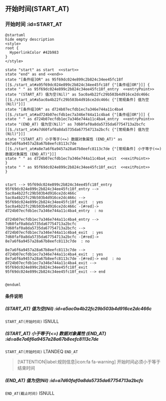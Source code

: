 ## 开始时间(START_AT) <!-- {docsify-ignore-all} -->

   

### 开始时间 :id=START_AT

```plantuml
@startuml
hide empty description
<style>
root {
  HyperlinkColor #42b983
}
</style>

state "start" as start  <<start>>
state "end" as end <<end>>
state "[条件组]OR" as 95f69dc024e899c2b824c34ee45fc18f [[$./start_at#a95f69dc024e899c2b824c34ee45fc18f {"[条件组]OR"}]] {
state " " as 95f69dc024e899c2b824c34ee45fc18f_entry  <<entryPoint>>
state "(START_AT) 值为空(Nil)" as 5ac0a4b22fc29b503b4d916ce2dc466c [[$./start_at#a5ac0a4b22fc29b503b4d916ce2dc466c {"[常规条件] 值为空(Nil)"}]]
state "[条件组]OR" as d724b07ecfdb1ec7a346e744a11c4ba4 [[$./start_at#ad724b07ecfdb1ec7a346e744a11c4ba4 {"[条件组]OR"}]] {
state " " as d724b07ecfdb1ec7a346e744a11c4ba4_entry  <<entryPoint>>
state "(END_AT) 值为空(Nil)" as 7d60faf0a8da5735da67754713a2bcfc [[$./start_at#a7d60faf0a8da5735da67754713a2bcfc {"[常规条件] 值为空(Nil)"}]]
state "(START_AT) 小于等于(<=) 数据对象属性 (END_AT)" as 8e7a6f6a9457a28a67b8eefc8113c7de [[$./start_at#a8e7a6f6a9457a28a67b8eefc8113c7de {"[常规条件] 小于等于(<=) 数据对象属性 (END_AT)"}]]
state " " as d724b07ecfdb1ec7a346e744a11c4ba4_exit  <<exitPoint>>
}
state " " as 95f69dc024e899c2b824c34ee45fc18f_exit  <<exitPoint>>
}


start --> 95f69dc024e899c2b824c34ee45fc18f_entry 
95f69dc024e899c2b824c34ee45fc18f_entry --> 5ac0a4b22fc29b503b4d916ce2dc466c 
5ac0a4b22fc29b503b4d916ce2dc466c --> 95f69dc024e899c2b824c34ee45fc18f_exit  : yes
5ac0a4b22fc29b503b4d916ce2dc466c -[#red]-> d724b07ecfdb1ec7a346e744a11c4ba4_entry  : no

d724b07ecfdb1ec7a346e744a11c4ba4_entry --> 7d60faf0a8da5735da67754713a2bcfc 
7d60faf0a8da5735da67754713a2bcfc --> d724b07ecfdb1ec7a346e744a11c4ba4_exit  : yes
7d60faf0a8da5735da67754713a2bcfc -[#red]-> 8e7a6f6a9457a28a67b8eefc8113c7de  : no

8e7a6f6a9457a28a67b8eefc8113c7de --> d724b07ecfdb1ec7a346e744a11c4ba4_exit  : yes
8e7a6f6a9457a28a67b8eefc8113c7de -[#red]-> end  : no
d724b07ecfdb1ec7a346e744a11c4ba4_exit --> 95f69dc024e899c2b824c34ee45fc18f_exit 
95f69dc024e899c2b824c34ee45fc18f_exit --> end 


@enduml
```

#### 条件说明

##### (START_AT) 值为空(Nil) :id=a5ac0a4b22fc29b503b4d916ce2dc466c



`START_AT(开始时间)` ISNULL 

##### (START_AT) 小于等于(<=) 数据对象属性 (END_AT) :id=a8e7a6f6a9457a28a67b8eefc8113c7de



`START_AT(开始时间)` LTANDEQ  `END_AT`

> [!ATTENTION|label:规则信息|icon:fa fa-warning]
> 开始时间必须小于等于结束时间


##### (END_AT) 值为空(Nil) :id=a7d60faf0a8da5735da67754713a2bcfc



`END_AT(截止时间)` ISNULL 






